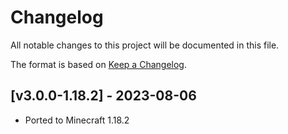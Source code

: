 # Changelog
All notable changes to this project will be documented in this file.

The format is based on [Keep a Changelog].

## [v3.0.0-1.18.2] - 2023-08-06
- Ported to Minecraft 1.18.2

[Keep a Changelog]: https://keepachangelog.com/en/1.0.0/
